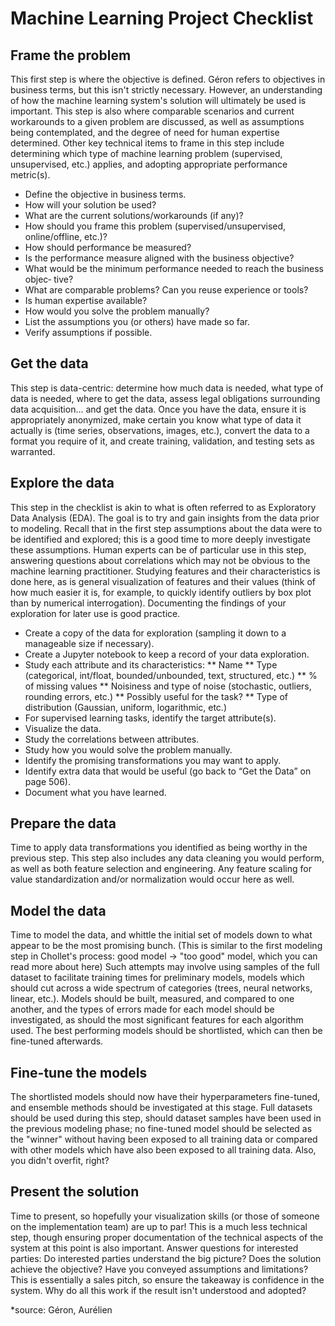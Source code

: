# Machine Learning Project Checklist


## Frame the problem

This first step is where the objective is defined. Géron refers to objectives in business terms, but this isn't strictly necessary. However, an understanding of how the machine learning system's solution will ultimately be used is important. This step is also where comparable scenarios and current workarounds to a given problem are discussed, as well as assumptions being contemplated, and the degree of need for human expertise determined. Other key technical items to frame in this step include determining which type of machine learning problem (supervised, unsupervised, etc.) applies, and adopting appropriate performance metric(s).

* Define the objective in business terms.
* How will your solution be used?
* What are the current solutions/workarounds (if any)?
* How should you frame this problem (supervised/unsupervised, online/offline,
etc.)?
* How should performance be measured?
* Is the performance measure aligned with the business objective?
* What would be the minimum performance needed to reach the business objec‐
tive?
* What are comparable problems? Can you reuse experience or tools?
* Is human expertise available?
* How would you solve the problem manually?
* List the assumptions you (or others) have made so far.
* Verify assumptions if possible.

 
## Get the data

This step is data-centric: determine how much data is needed, what type of data is needed, where to get the data, assess legal obligations surrounding data acquisition... and get the data. Once you have the data, ensure it is appropriately anonymized, make certain you know what type of data it actually is (time series, observations, images, etc.), convert the data to a format you require of it, and create training, validation, and testing sets as warranted.



 
## Explore the data

This step in the checklist is akin to what is often referred to as Exploratory Data Analysis (EDA). The goal is to try and gain insights from the data prior to modeling. Recall that in the first step assumptions about the data were to be identified and explored; this is a good time to more deeply investigate these assumptions. Human experts can be of particular use in this step, answering questions about correlations which may not be obvious to the machine learning practitioner. Studying features and their characteristics is done here, as is general visualization of features and their values (think of how much easier it is, for example, to quickly identify outliers by box plot than by numerical interrogation). Documenting the findings of your exploration for later use is good practice.

* Create a copy of the data for exploration (sampling it down to a manageable size if necessary).
*  Create a Jupyter notebook to keep a record of your data exploration.
*  Study each attribute and its characteristics:
** Name
** Type (categorical, int/float, bounded/unbounded, text, structured, etc.)
** % of missing values
** Noisiness and type of noise (stochastic, outliers, rounding errors, etc.)
** Possibly useful for the task?
** Type of distribution (Gaussian, uniform, logarithmic, etc.)
* For supervised learning tasks, identify the target attribute(s).
* Visualize the data.
* Study the correlations between attributes.
* Study how you would solve the problem manually.
* Identify the promising transformations you may want to apply.
* Identify extra data that would be useful (go back to “Get the Data” on page 506).
* Document what you have learned.

## Prepare the data

Time to apply data transformations you identified as being worthy in the previous step. This step also includes any data cleaning you would perform, as well as both feature selection and engineering. Any feature scaling for value standardization and/or normalization would occur here as well.

 
## Model the data

Time to model the data, and whittle the initial set of models down to what appear to be the most promising bunch. (This is similar to the first modeling step in Chollet's process: good model → "too good" model, which you can read more about here) Such attempts may involve using samples of the full dataset to facilitate training times for preliminary models, models which should cut across a wide spectrum of categories (trees, neural networks, linear, etc.). Models should be built, measured, and compared to one another, and the types of errors made for each model should be investigated, as should the most significant features for each algorithm used. The best performing models should be shortlisted, which can then be fine-tuned afterwards.

 
## Fine-tune the models

The shortlisted models should now have their hyperparameters fine-tuned, and ensemble methods should be investigated at this stage. Full datasets should be used during this step, should dataset samples have been used in the previous modeling phase; no fine-tuned model should be selected as the "winner" without having been exposed to all training data or compared with other models which have also been exposed to all training data. Also, you didn't overfit, right?

 
## Present the solution

Time to present, so hopefully your visualization skills (or those of someone on the implementation team) are up to par! This is a much less technical step, though ensuring proper documentation of the technical aspects of the system at this point is also important. Answer questions for interested parties: Do interested parties understand the big picture? Does the solution achieve the objective? Have you conveyed assumptions and limitations? This is essentially a sales pitch, so ensure the takeaway is confidence in the system. Why do all this work if the result isn't understood and adopted?

*source: Géron, Aurélien

